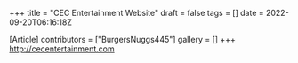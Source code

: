 +++
title = "CEC Entertainment Website"
draft = false
tags = []
date = 2022-09-20T06:16:18Z

[Article]
contributors = ["BurgersNuggs445"]
gallery = []
+++
http://cecentertainment.com